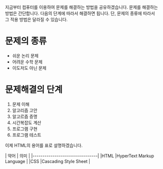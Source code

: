 지금부터 컴퓨터를 이용하여 문제를 해결하는 방법을 공유하겠습니다. 문제를 해결하는 방법은 간단합니다. 다음의 단계에 따라서 해결하면 됩니다.    단, 문제의 종류에 따라서 그 적용 방법은 달라질 수 있습니다.

문제의 종류
============
   - 쉬운 논리 문제
   - 어려운 수학 문제
   - 이도저도 아닌 문제

문제해결의 단계
==============
   1. 문제 이해
   2. 알고리즘 고안
   3. 알고르즘 증명
   4. 시간복잡도 계산
   5. 프로그램 구현
   6. 프로그램 테스트

이제 HTML의 용어를 표로 설명하겠습니다.

| 약어 |            의미           |
|---------------------------------|
|HTML |HyperText Markup Language  |
|CSS  |Cascading Style Sheet      |

